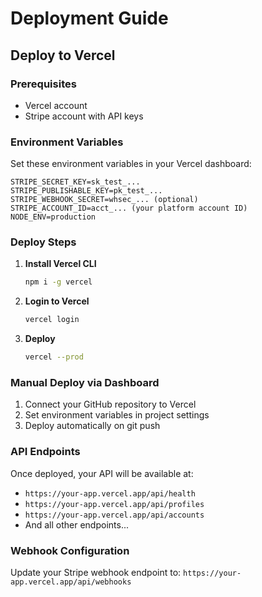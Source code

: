 # Deployment Guide

## Deploy to Vercel

### Prerequisites

- Vercel account
- Stripe account with API keys

### Environment Variables

Set these environment variables in your Vercel dashboard:

```
STRIPE_SECRET_KEY=sk_test_...
STRIPE_PUBLISHABLE_KEY=pk_test_...
STRIPE_WEBHOOK_SECRET=whsec_... (optional)
STRIPE_ACCOUNT_ID=acct_... (your platform account ID)
NODE_ENV=production
```

### Deploy Steps

1. **Install Vercel CLI**

   ```bash
   npm i -g vercel
   ```

2. **Login to Vercel**

   ```bash
   vercel login
   ```

3. **Deploy**
   ```bash
   vercel --prod
   ```

### Manual Deploy via Dashboard

1. Connect your GitHub repository to Vercel
2. Set environment variables in project settings
3. Deploy automatically on git push

### API Endpoints

Once deployed, your API will be available at:

- `https://your-app.vercel.app/api/health`
- `https://your-app.vercel.app/api/profiles`
- `https://your-app.vercel.app/api/accounts`
- And all other endpoints...

### Webhook Configuration

Update your Stripe webhook endpoint to:
`https://your-app.vercel.app/api/webhooks`
